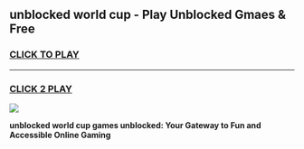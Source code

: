 
## unblocked world cup - Play Unblocked Gmaes & Free
<h3>
<a href="https://news.freeplayer.one?title=unblocked_world_cup&ref=16F">CLICK TO PLAY</a></h3>
<hr>

<h3>
<a href="https://news.freeplayer.one?title=unblocked_world_cup&ref=16F">CLICK 2 PLAY</a>
  
</h3>

<a href="https://news.freeplayer.one?title=unblocked_world_cup&ref=16F/"><img src="https://clearcache.store/games.png"></a>


**unblocked world cup games unblocked: Your Gateway to Fun and Accessible Online Gaming**
